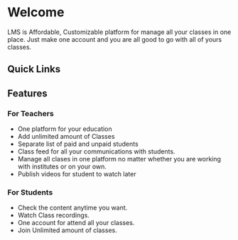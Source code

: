 # Welcome

LMS is Affordable, Customizable platform for manage all your classes in one place. Just make one account and you are all good to go with all of yours classes.

## Quick Links



## Features

### For Teachers

* One platform for your education
* Add unlimited amount of Classes
* Separate list of paid and unpaid students
* Class feed for all your communications with students.
* Manage all clases in one platform no matter whether you are working with institutes or on your own.
* Publish videos for student to watch later

### For Students

* Check the content anytime you want.
* Watch Class recordings.
* One account for attend all your classes.
* Join Unlimited amount of classes.



